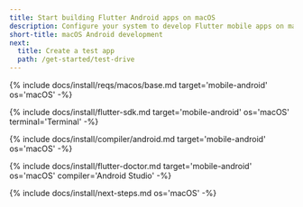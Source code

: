 ```yaml
---
title: Start building Flutter Android apps on macOS
description: Configure your system to develop Flutter mobile apps on macOS and Android.
short-title: macOS Android development
next:
  title: Create a test app
  path: /get-started/test-drive
---
```


{% include docs/install/reqs/macos/base.md target='mobile-android' os='macOS' -%}

{% include docs/install/flutter-sdk.md target='mobile-android' os='macOS' terminal='Terminal' -%}

{% include docs/install/compiler/android.md target='mobile-android' os='macOS' -%}

{% include docs/install/flutter-doctor.md target='mobile-android' os='macOS' compiler='Android Studio' -%}

{% include docs/install/next-steps.md os='macOS' -%}

